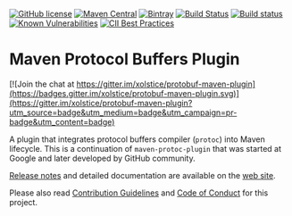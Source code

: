 [![GitHub license](https://img.shields.io/badge/license-Apache%202-blue.svg)](https://raw.githubusercontent.com/xolstice/protobuf-maven-plugin/master/LICENSE)
[![Maven Central](https://img.shields.io/maven-central/v/ru.sokomishalov.maven.plugins/protobuf-maven-plugin.svg)](https://repo1.maven.org/maven2/org/xolstice/maven/plugins/protobuf-maven-plugin/)
[![Bintray](https://img.shields.io/bintray/v/xolstice/maven/protobuf-maven-plugin.svg)](https://bintray.com/xolstice/maven/protobuf-maven-plugin/)
[![Build Status](https://travis-ci.com/xolstice/protobuf-maven-plugin.svg?branch=master)](https://travis-ci.com/xolstice/protobuf-maven-plugin)
[![Build status](https://ci.appveyor.com/api/projects/status/u8mxkjcs1xl1s3om/branch/master?svg=true)](https://ci.appveyor.com/project/xolstice/protobuf-maven-plugin/branch/master)
[![Known Vulnerabilities](https://snyk.io/test/github/xolstice/protobuf-maven-plugin/badge.svg)](https://snyk.io/test/github/xolstice/protobuf-maven-plugin)
[![CII Best Practices](https://bestpractices.coreinfrastructure.org/projects/4070/badge)](https://bestpractices.coreinfrastructure.org/projects/4070)

# Maven Protocol Buffers Plugin

[![Join the chat at https://gitter.im/xolstice/protobuf-maven-plugin](https://badges.gitter.im/xolstice/protobuf-maven-plugin.svg)](https://gitter.im/xolstice/protobuf-maven-plugin?utm_source=badge&utm_medium=badge&utm_campaign=pr-badge&utm_content=badge)

A plugin that integrates protocol buffers compiler (`protoc`) into Maven lifecycle.
This is a continuation of `maven-protoc-plugin` that was started at Google
and later developed by GitHub community.

[Release notes](https://www.xolstice.org/protobuf-maven-plugin/changes-report.html) and detailed documentation
are available on the [web site](https://www.xolstice.org/protobuf-maven-plugin/).

Please also read [Contribution Guidelines](docs/CONTRIBUTING.md) and [Code of Conduct](docs/CODE_OF_CONDUCT.md) for this project.
